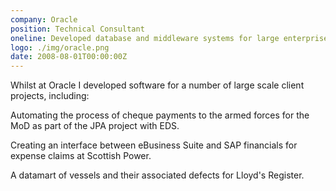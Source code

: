 ```yaml
---
company: Oracle
position: Technical Consultant
oneline: Developed database and middleware systems for large enterprises
logo: ./img/oracle.png
date: 2008-08-01T00:00:00Z
---
```


Whilst at Oracle I developed software for a number of large scale client projects, including:

Automating the process of cheque payments to the armed forces for the MoD as part of the JPA project with EDS.

Creating an interface between eBusiness Suite and SAP financials for expense claims at Scottish Power.

A datamart of vessels and their associated defects for Lloyd's Register.
